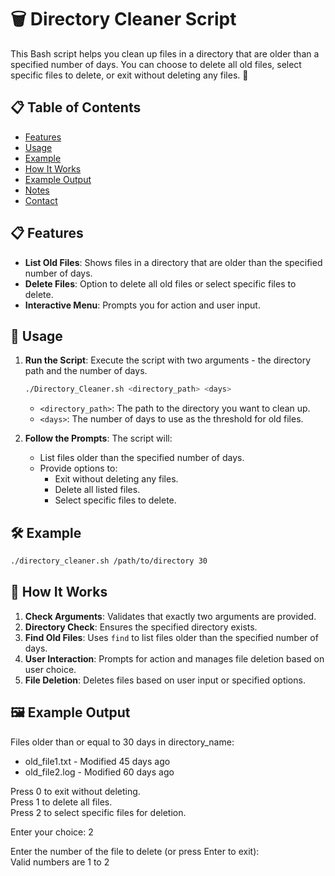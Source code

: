 # 🗑️ Directory Cleaner Script

This Bash script helps you clean up files in a directory that are older than a specified number of days. You can choose to delete all old files, select specific files to delete, or exit without deleting any files. 🧹

## 📋 Table of Contents

- [Features](#Features)
- [Usage](#Usage)
- [Example](#Example)
- [How It Works](#How-It-Works)
- [Example Output](#Example-Output)
- [Notes](#Notes)
- [Contact](#Contact)

## 📋 Features

- **List Old Files**: Shows files in a directory that are older than the specified number of days.
- **Delete Files**: Option to delete all old files or select specific files to delete.
- **Interactive Menu**: Prompts you for action and user input.

## 🚀 Usage

1. **Run the Script**: Execute the script with two arguments - the directory path and the number of days.

    ```bash
    ./Directory_Cleaner.sh <directory_path> <days>
    ```

    - `<directory_path>`: The path to the directory you want to clean up.
    - `<days>`: The number of days to use as the threshold for old files.

2. **Follow the Prompts**: The script will:
    - List files older than the specified number of days.
    - Provide options to:
        - Exit without deleting any files.
        - Delete all listed files.
        - Select specific files to delete.

## 🛠️ Example

```bash
./directory_cleaner.sh /path/to/directory 30
```

## 📜 How It Works

1. **Check Arguments**: Validates that exactly two arguments are provided.
2. **Directory Check**: Ensures the specified directory exists.
3. **Find Old Files**: Uses `find` to list files older than the specified number of days.
4. **User Interaction**: Prompts for action and manages file deletion based on user choice.
5. **File Deletion**: Deletes files based on user input or specified options.

## 🖼️ Example Output

Files older than or equal to 30 days in directory_name:

- old_file1.txt - Modified 45 days ago
- old_file2.log - Modified 60 days ago

Press 0 to exit without deleting.  
Press 1 to delete all files.  
Press 2 to select specific files for deletion.

Enter your choice: 2

Enter the number of the file to delete (or press Enter to exit):  
Valid numbers are 1 to 2
